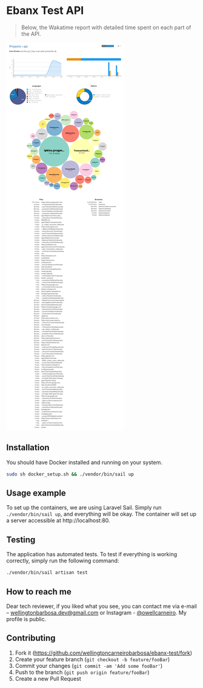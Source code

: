 # Ebanx Test API
> Below, the Wakatime report with detailed time spent on each part of the API.

<img src="/storage/app/others/wakatime-report.png" />

## Installation

You should have Docker installed and running on your system.

```sh
sudo sh docker_setup.sh && ./vendor/bin/sail up
```

## Usage example

To set up the containers, we are using Laravel Sail. Simply run ```./vendor/bin/sail up```, and everything will be okay.
The container will set up a server accessible at http://localhost:80.

## Testing

The application has automated tests. To test if everything is working correctly, simply run the following command:

```sh
./vendor/bin/sail artisan test
```

## How to reach me

Dear tech reviewer, if you liked what you see, you can contact me via e-mail – [wellingtonbarbosa.dev@gmail.com](mailto:wellingtonbarbosa@gmail.com) or Instagram - [@owellcarneiro](https://instagram.com/owellcarneiro). My profile is public.

## Contributing

1. Fork it (<https://github.com/wellingtoncarneirobarbosa/ebanx-test/fork>)
2. Create your feature branch (`git checkout -b feature/fooBar`)
3. Commit your changes (`git commit -am 'Add some fooBar'`)
4. Push to the branch (`git push origin feature/fooBar`)
5. Create a new Pull Request
